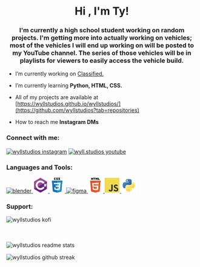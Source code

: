 <h1 align="center">Hi , I'm Ty!</h1>
<h3 align="center">I'm currently a high school student working on random projects. I'm getting more into actually working on vehicles; most of the vehicles I will end up working on will be posted to my YouTube channel. The series of those vehicles will be in playlists for viewers to easily access the vehicle build.</h3>

- I’m currently working on [Classified.](about:blank)

- I’m currently learning **Python, HTML, CSS.**

- All of my projects are available at [https://wyllstudios.github.io/wyllstudios/](https://github.com/wyllstudios?tab=repositories)

- How to reach me **Instagram DMs**

<h3 align="left">Connect with me:</h3>
<p align="left">
<a href="#" target="blank"><img align="center" src="https://raw.githubusercontent.com/rahuldkjain/github-profile-readme-generator/master/src/images/icons/Social/instagram.svg" alt="wyllstudios instagram" height="30" width="40" /></a>
<a href="https://www.youtube.com/@wyll.studios" target="blank"><img align="center" src="https://raw.githubusercontent.com/rahuldkjain/github-profile-readme-generator/master/src/images/icons/Social/youtube.svg" alt="wyll.studios youtube" height="30" width="40" /></a>
</p>

<h3 align="left">Languages and Tools:</h3>
<p align="left"> <a href="https://www.blender.org/" target="_blank" rel="noreferrer"> <img src="https://download.blender.org/branding/community/blender_community_badge_white.svg" alt="blender" width="40" height="40"/> </a> <a href="https://www.w3schools.com/cs/" target="_blank" rel="noreferrer"> <img src="https://raw.githubusercontent.com/devicons/devicon/master/icons/csharp/csharp-original.svg" alt="csharp" width="40" height="40"/> </a> <a href="https://www.w3schools.com/css/" target="_blank" rel="noreferrer"> <img src="https://raw.githubusercontent.com/devicons/devicon/master/icons/css3/css3-original-wordmark.svg" alt="css3" width="40" height="40"/> </a> <a href="https://www.figma.com/" target="_blank" rel="noreferrer"> <img src="https://www.vectorlogo.zone/logos/figma/figma-icon.svg" alt="figma" width="40" height="40"/> </a> <a href="https://www.w3.org/html/" target="_blank" rel="noreferrer"> <img src="https://raw.githubusercontent.com/devicons/devicon/master/icons/html5/html5-original-wordmark.svg" alt="html5" width="40" height="40"/> </a> <a href="https://developer.mozilla.org/en-US/docs/Web/JavaScript" target="_blank" rel="noreferrer"> <img src="https://raw.githubusercontent.com/devicons/devicon/master/icons/javascript/javascript-original.svg" alt="javascript" width="40" height="40"/> </a> <a href="https://www.python.org" target="_blank" rel="noreferrer"> <img src="https://raw.githubusercontent.com/devicons/devicon/master/icons/python/python-original.svg" alt="python" width="40" height="40"/> </a> </p>

<h3 align="left">Support:</h3>
<p><a href="#"> <img align="left" src="https://cdn.ko-fi.com/cdn/kofi3.png?v=3" height="50" width="210" alt="wyllstudios kofi" /></a></p><br><br><br>

<p><img align="center" src="https://github-readme-stats.vercel.app/api/top-langs?username=wyllstudios&show_icons=true&locale=en&layout=compact" alt="wyllstudios readme stats" /></p>

<p><img align="center" src="https://github-readme-streak-stats.herokuapp.com/?user=wyllstudios&" alt="wyllstudios github streak" /></p>
